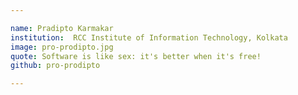 ```yaml
---

name: Pradipto Karmakar		
institution:  RCC Institute of Information Technology, Kolkata	
image: pro-prodipto.jpg	
quote: Software is like sex: it's better when it's free!		
github: pro-prodipto		

---		
```


